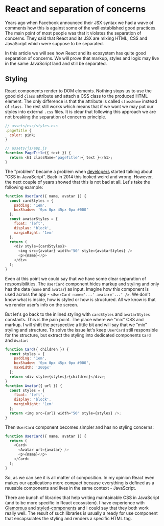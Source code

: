 # React and separation of concerns

Years ago when Facebook announced their JSX syntax we had a wave of comments how this is against some of the well established good practices. The main point of most people was that it violates the separation of concerns. They said that React and its JSX are mixing HTML, CSS and JavaScript which were suppose to be separated.

In this article we will see how React and its ecosystem has quite good separation of concerns. We will prove that markup, styles and logic may live in the same JavaScript land and still be separated.

## Styling

React components render to DOM elements. Nothing stops us to use the good old `class` attribute and attach a CSS class to the produced HTML element. The only difference is that the attribute is called `className` instead of `class`. The rest still works which means that if we want we may put our styles into external `.css` files. It is clear that following this approach we are not breaking the separation of concerns principle.

```js
// assets/css/styles.css
.pageTitle {
  color: pink;
}

// assets/js/app.js
function PageTitle({ text }) {
  return <h1 className='pageTitle'>{ text }</h1>;
}
```

The "problem" became a problem when [developers](https://vimeo.com/116209150) started talking about "CSS in JavaScript". Back in 2014 this looked weird and wrong. However, the next couple of years showed that this is not bad at all. Let's take the following example:

```js
function UserCard({ name, avatar }) {
  const cardStyles = {
    padding: '1em',
    boxShadow: '0px 0px 45px 0px #000'
  };
  const avatarStyles = {
    float: 'left',
    display: 'block',
    marginRight: '1em'
  };
  return (
    <div style={cardStyles}>
      <img src={avatar} width="50" style={avatarStyles} />
      <p>{name}</p>
    </div>
  );
}
```

Even at this point we could say that we have some clear separation of responsibilities. The `UserCard` component hides markup and styling and only has the data (`name` and `avatar`) as input. Imagine how this component is used across the app - `<UserCard name='...' avatar='...' />`. We don't know what is inside, how is styled or how is structured. All we know is that we render user's info on the screen.

But let's go back to the inlined styling with `cardStyles` and `avatarStyles` constants. This is the pain point. The place where we "mix" CSS and markup. I will shift the perspective a little bit and will say that we "mix" styling and structure. To solve the issue let's keep `UserCard` still responsible for the structure, but extract the styling into dedicated components `Card` and `Avatar`:

```js
function Card({ children }) {
  const styles = {
    padding: '1em',
    boxShadow: '0px 0px 45px 0px #000',
    maxWidth: '200px'
  };
  return <div style={styles}>{children}</div>;
}
function Avatar({ url }) {
  const styles = {
    float: 'left',
    display: 'block',
    marginRight: '1em'
  };
  return <img src={url} width="50" style={styles} />;
}
```

Then `UserCard` component becomes simpler and has no styling concerns:

```js
function UserCard({ name, avatar }) {
  return (
    <Card>
      <Avatar url={avatar} />
      <p>{name}</p>
    </Card>
  );
}
```

So, as we can see it is all matter of composition. In my opinion React even makes our applications more compact because everything is defined as a reusable components and lives in the same context - JavaScript.

There are bunch of libraries that help writing maintainable CSS in JavaScript (and to be more specific in React ecosystem). I have experience with [Glamorous](https://glamorous.rocks/) and [styled-components](https://www.styled-components.com/) and I could say that they both work really well. The result of such libraries is usually a ready for use component that encapsulates the styling and renders a specific HTML tag.